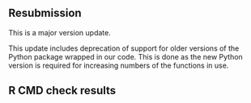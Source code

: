 ## Resubmission
This is a major version update.

This update includes deprecation of support for older versions of the Python package wrapped in our code. This is done as the new Python version is required for increasing numbers of the functions in use.

## R CMD check results

